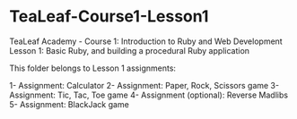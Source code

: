 # TeaLeaf-Course1-Lesson1

TeaLeaf Academy - Course 1: Introduction to Ruby and Web Development
Lesson 1: Basic Ruby, and building a procedural Ruby application

This folder belongs to Lesson 1 assignments:

  1- Assignment: Calculator
  2- Assignment: Paper, Rock, Scissors game
  3- Assignment: Tic, Tac, Toe game
  4- Assignment (optional): Reverse Madlibs
  5- Assignment: BlackJack game
  
